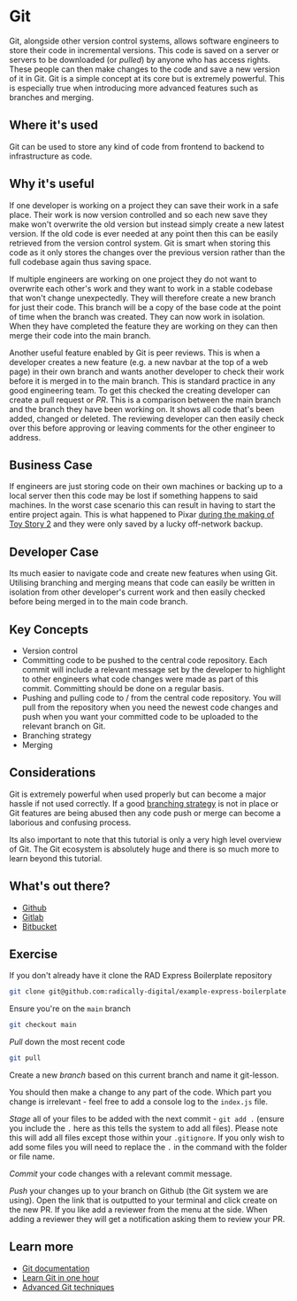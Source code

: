 # Git

Git, alongside other version control systems, allows software engineers to store their code in incremental versions. This code is saved on a server or servers to be downloaded (or _pulled_) by anyone who has access rights. These people can then make changes to the code and save a new version of it in Git. Git is a simple concept at its core but is extremely powerful. This is especially true when introducing more advanced features such as branches and merging.

## Where it's used

Git can be used to store any kind of code from frontend to backend to infrastructure as code.

## Why it's useful

If one developer is working on a project they can save their work in a safe place. Their work is now version controlled and so each new save they make won't overwrite the old version but instead simply create a new latest version. If the old code is ever needed at any point then this can be easily retrieved from the version control system. Git is smart when storing this code as it only stores the changes over the previous version rather than the full codebase again thus saving space.

If multiple engineers are working on one project they do not want to overwrite each other's work and they want to work in a stable codebase that won't change unexpectedly. They will therefore create a new branch for just their code. This branch will be a copy of the base code at the point of time when the branch was created. They can now work in isolation. When they have completed the feature they are working on they can then merge their code into the main branch.

Another useful feature enabled by Git is peer reviews. This is when a developer creates a new feature (e.g. a new navbar at the top of a web page) in their own branch and wants another developer to check their work before it is merged in to the main branch. This is standard practice in any good engineering team. To get this checked the creating developer can create a pull request or _PR_. This is a comparison between the main branch and the branch they have been working on. It shows all code that's been added, changed or deleted. The reviewing developer can then easily check over this before approving or leaving comments for the other engineer to address.

## Business Case

If engineers are just storing code on their own machines or backing up to a local server then this code may be lost if something happens to said machines. In the worst case scenario this can result in having to start the entire project again. This is what happened to Pixar [during the making of Toy Story 2](https://thenextweb.com/news/how-pixars-toy-story-2-was-deleted-twice-once-by-technology-and-again-for-its-own-good) and they were only saved by a lucky off-network backup.

## Developer Case

Its much easier to navigate code and create new features when using Git. Utilising branching and merging means that code can easily be written in isolation from other developer's current work and then easily checked before being merged in to the main code branch.

## Key Concepts

- Version control
- Committing code to be pushed to the central code repository. Each commit will include a relevant message set by the developer to highlight to other engineers what code changes were made as part of this commit. Committing should be done on a regular basis.
- Pushing and pulling code to / from the central code repository. You will pull from the repository when you need the newest code changes and push when you want your committed code to be uploaded to the relevant branch on Git.
- Branching strategy
- Merging

## Considerations

Git is extremely powerful when used properly but can become a major hassle if not used correctly. If a good [branching strategy](https://pradeeploganathan.com/git/git-branching-strategies/) is not in place or Git features are being abused then any code push or merge can become a laborious and confusing process.

Its also important to note that this tutorial is only a very high level overview of Git. The Git ecosystem is absolutely huge and there is so much more to learn beyond this tutorial.

## What's out there?

- [Github](https://github.com)
- [Gitlab](https://gitlab.com)
- [Bitbucket](https://bitbucket.org)

## Exercise

If you don't already have it clone the RAD Express Boilerplate repository

```bash
git clone git@github.com:radically-digital/example-express-boilerplate.git
```

Ensure you're on the `main` branch

```bash
git checkout main
```

_Pull_ down the most recent code

```bash
git pull
```

Create a new _branch_ based on this current branch and name it git-lesson.

You should then make a change to any part of the code. Which part you change is irrelevant - feel free to add a console log to the `index.js` file.

_Stage_ all of your files to be added with the next commit - `git add .` (ensure you include the `.` here as this tells the system to add all files). Please note this will add all files except those within your `.gitignore`. If you only wish to add some files you will need to replace the `.` in the command with the folder or file name.

_Commit_ your code changes with a relevant commit message.

_Push_ your changes up to your branch on Github (the Git system we are using). Open the link that is outputted to your terminal and click create on the new PR. If you like add a reviewer from the menu at the side. When adding a reviewer they will get a notification asking them to review your PR.

## Learn more

- [Git documentation](https://git-scm.com/)
- [Learn Git in one hour](https://www.youtube.com/watch?v=8JJ101D3knE)
- [Advanced Git techniques](https://www.youtube.com/watch?v=TwVuFwyztEE)
